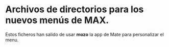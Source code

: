 # Archivos de directorios para los nuevos menús de MAX.

Estos ficheros han salido de usar **mozo** la app de Mate para personalizar el menu.
